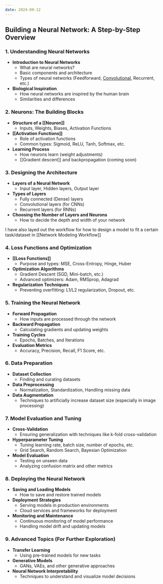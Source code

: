 ```yaml
---
date: 2024-09-12
---
```

## Building a Neural Network: A Step-by-Step Overview

### 1. **Understanding Neural Networks**

- **Introduction to Neural Networks**
    - What are neural networks?
    - Basic components and architecture
    - Types of neural networks (Feedforward, [Convolutional](Convolutions.md), Recurrent, etc.)
- **Biological Inspiration**
    - How neural networks are inspired by the human brain
    - Similarities and differences

### 2. **Neurons: The Building Blocks**

- **Structure of a [[Neuron]]**
    - Inputs, Weights, Biases, Activation Functions
- **[[Activation Functions]]**
    - Role of activation functions
    - Common types: Sigmoid, ReLU, Tanh, Softmax, etc.
- **Learning Process**
    - How neurons learn (weight adjustments)
    - [[Gradient descent]] and backpropagation (coming soon)

### 3. **Designing the Architecture**

- **Layers of a Neural Network**
    - Input layer, Hidden layers, Output layer
- **Types of Layers**
    - Fully connected (Dense) layers
    - Convolutional layers (for CNNs)
    - Recurrent layers (for RNNs)
- **Choosing the Number of Layers and Neurons**
    - How to decide the depth and width of your network

I have also layed out the workflow for how to design a model to fit a certain task/dataset in [[Network Modeling Workflow]]

### 4. **Loss Functions and Optimization**

- **[[Loss Functions]]**
    - Purpose and types: MSE, Cross-Entropy, Hinge, Huber
- **Optimization Algorithms**
    - Gradient Descent (SGD, Mini-batch, etc.)
    - Advanced optimizers: Adam, RMSprop, Adagrad
- **Regularization Techniques**
    - Preventing overfitting: L1/L2 regularization, Dropout, etc.

### 5. **Training the Neural Network**

- **Forward Propagation**
    - How inputs are processed through the network
- **Backward Propagation**
    - Calculating gradients and updating weights
- **Training Cycles**
    - Epochs, Batches, and Iterations
- **Evaluation Metrics**
    - Accuracy, Precision, Recall, F1 Score, etc.

### 6. **Data Preparation**

- **Dataset Collection**
    - Finding and curating datasets
- **Data Preprocessing**
    - Normalization, Standardization, Handling missing data
- **Data Augmentation**
    - Techniques to artificially increase dataset size (especially in image processing)

### 7. **Model Evaluation and Tuning**

- **Cross-Validation**
    - Ensuring generalization with techniques like k-fold cross-validation
- **Hyperparameter Tuning**
    - Tuning learning rate, batch size, number of epochs, etc.
    - Grid Search, Random Search, Bayesian Optimization
- **Model Evaluation**
    - Testing on unseen data
    - Analyzing confusion matrix and other metrics

### 8. **Deploying the Neural Network**

- **Saving and Loading Models**
    - How to save and restore trained models
- **Deployment Strategies**
    - Serving models in production environments
    - Cloud services and frameworks for deployment
- **Monitoring and Maintenance**
    - Continuous monitoring of model performance
    - Handling model drift and updating models

### 9. **Advanced Topics (For Further Exploration)**

- **Transfer Learning**
    - Using pre-trained models for new tasks
- **Generative Models**
    - GANs, VAEs, and other generative approaches
- **Neural Network Interpretability**
    - Techniques to understand and visualize model decisions